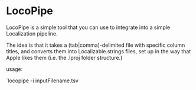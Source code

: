 # LocoPipe

LocoPipe is a simple tool that you can use to integrate into a simple Localization pipeline.

The idea is that it takes a (tab|comma)-delimited file with specific column titles, and converts them into Localizable.strings files, set up in the way that Apple likes them (i.e. the <language>.lproj folder structure.)


usage:

`locopipe -i inputFilename.tsv 
